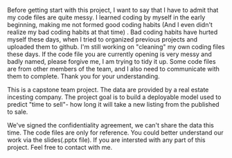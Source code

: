 Before getting start with this project, I want to say that I have to admit that my code files are quite messy. I learned coding by myself in the early beginning, making me not formed good coding habits (And I even didn't realize my bad coding habits at that time) . Bad coding habits have hurted myself these days, when I tried to organized previous projects and uploaded them to github. I'm still working on "cleaning" my own coding files these days. If the code file you are currently opening is very messy and badly named, please forgive me, I am trying to tidy it up. Some code files are from other members of the team, and I also need to communicate with them to complete. Thank you for your understanding.

This is a capstone team project. The data are provided by a real estate incesting company. The project goal is to build a deployable model used to predict "time to sell"- how long it will take a new listing from the published to sale.

We've signed the confidentiality agreement, we can't share the data this time. The code files are only for reference. You could better understand our work via the slides(.pptx file). If you are intersted with any part of this project. Feel free to contact with me. 
